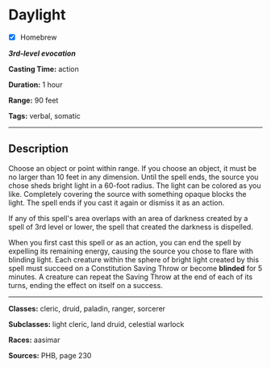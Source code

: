 # Daylight

- [x] Homebrew

***3rd-level evocation***

**Casting Time:** action

**Duration:** 1 hour

**Range:** 90 feet

**Tags:** verbal, somatic

---

## Description
Choose an object or point within range.
If you choose an object, it must be no larger than 10 feet in any dimension.
Until the spell ends, the source you chose sheds bright light in a 60-foot radius. The light can be colored as you like.
Completely covering the source with something opaque blocks the light.
The spell ends if you cast it again or dismiss it as an action.

If any of this spell's area overlaps with an area of darkness created by a spell of 3rd level or lower, the spell that created the darkness is dispelled.

When you first cast this spell or as an action, you can end the spell by expelling its remaining energy, causing the source you chose to flare with blinding light.
Each creature within the sphere of bright light created by this spell must succeed on a Constitution Saving Throw or become **blinded** for 5 minutes.
A creature can repeat the Saving Throw at the end of each of its turns, ending the effect on itself on a success.

---

**Classes:** cleric, druid, paladin, ranger, sorcerer

**Subclasses:** light cleric, land druid, celestial warlock

**Races:** aasimar

**Sources:** PHB, page 230
